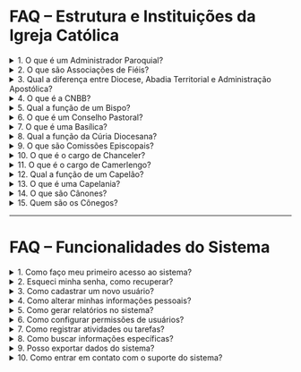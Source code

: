 # FAQ – Estrutura e Instituições da Igreja Católica

<details>
<summary>1. O que é um Administrador Paroquial?</summary>

**Resposta:** É a pessoa que governa interinamente uma paróquia ou diocese enquanto a sé estiver vaga ou impedida.  
**Fonte:** Cân. 525

</details>

<details>
<summary>2. O que são Associações de Fiéis?</summary>

**Resposta:** São entidades formadas por fiéis por meio de convênio privado para alcançar fins religiosos e sociais, conforme o Cân. 298 §1 e Cân. 301 §1.  
**Fonte:** CDC Cân. 299 ao 311

</details>

<details>
<summary>3. Qual a diferença entre Diocese, Abadia Territorial e Administração Apostólica?</summary>

**Resposta:**  
- **Diocese:** Porção do povo de Deus confiada a um Bispo com cooperação de presbíteros.  
- **Abadia Territorial/Prelazia:** Semelhante à diocese, mas por razões históricas ou culturais, governada por Prelado ou Abade.  
- **Administração Apostólica:** Não é diocese, mas possui administração estável por um Administrador Apostólico.  
**Fonte:** CDC A partir do Cân. 368

</details>

<details>
<summary>4. O que é a CNBB?</summary>

**Resposta:** A Conferência Nacional dos Bispos do Brasil congrega os Bispos para funções pastorais em favor dos fiéis, tomando decisões colegiadas através de Assembleia Geral, Conselho Permanente, Presidência e Conselho Episcopal Pastoral.  
**Fonte:** CDC Cân. 381 §2

</details>

<details>
<summary>5. Qual a função de um Bispo?</summary>

**Resposta:** É o grau de ordenação responsável pelo cuidado pastoral de uma diocese ou circunscrição e pela liderança espiritual dos fiéis.

</details>

<details>
<summary>6. O que é um Conselho Pastoral?</summary>

**Resposta:** Grupo de fiéis, clérigos e leigos, designados pelo Bispo, que assessora na ação pastoral da paróquia ou diocese.  
**Fonte:** CDC Cân. 512

</details>

<details>
<summary>7. O que é uma Basílica?</summary>

**Resposta:** Igreja que recebe o título da Sé Apostólica por sua importância histórica ou grande afluxo de fiéis, podendo ser institucional ou paroquial.  
**Fonte:** Anuário Católico do Brasil 2015

</details>

<details>
<summary>8. Qual a função da Cúria Diocesana?</summary>

**Resposta:** Conjunto de instituições e pessoas que prestam serviço ao Bispo no governo da diocese, ação pastoral, administração e poder judicial.  
**Fonte:** CDC Cân. 469

</details>

<details>
<summary>9. O que são Comissões Episcopais?</summary>

**Resposta:** Grupos de trabalho formados por bispos que auxiliam na ação pastoral, implementação de diretrizes e subsídios, podendo atuar nacional ou localmente.  

</details>

<details>
<summary>10. O que é o cargo de Chanceler?</summary>

**Resposta:** É o responsável por garantir que os atos da cúria sejam redigidos, despachados e arquivados corretamente, conforme direito particular da diocese.  
**Fonte:** Anuário Católico do Brasil 2015

</details>

<details>
<summary>11. O que é o cargo de Camerlengo?</summary>

**Resposta:** É o Cardeal responsável pela administração da propriedade e receita da Sé Apostólica, determina formalmente a morte do Papa e destrói o anel e selo do pescador durante a vacância da Sé Apostólica.  
**Fonte:** Anuário Católico do Brasil 2015

</details>

<details>
<summary>12. Qual a função de um Capelão?</summary>

**Resposta:** É o presbítero responsável pela cura pastoral de uma capelania, podendo ser religiosa, militar ou de outra natureza específica.  
**Fonte:** Anuário Católico do Brasil 2015

</details>

<details>
<summary>13. O que é uma Capelania?</summary>

**Resposta:** Instituição da Igreja que presta serviço pastoral estável a uma comunidade ou grupo peculiar de fiéis, como escolar, hospitalar ou militar.  
**Fonte:** Anuário Católico do Brasil 2015

</details>

<details>
<summary>14. O que são Cânones?</summary>

**Resposta:** Normas e regras que compõem os Códigos da Igreja, estabelecendo regulamentações para o funcionamento da Igreja e suas instituições.  
**Fonte:** Anuário Católico do Brasil 2015

</details>

<details>
<summary>15. Quem são os Cônegos?</summary>

**Resposta:** Presbíteros diocesanos membros do Cabido da catedral ou de uma Igreja Colegial. Existem também Cônegos Regulares, membros de ordens religiosas, e o título pode ser concedido ao penitenciário da diocese.  
**Fonte:** Anuário Católico do Brasil 2015

</details>

---

# FAQ – Funcionalidades do Sistema

<details>
<summary>1. Como faço meu primeiro acesso ao sistema?</summary>

**Resposta:** Para o primeiro acesso, você deve receber um link temporário por e-mail. Ao clicar, será direcionado para criar sua senha e definir suas credenciais iniciais. O link geralmente expira em 24 ou 48 horas.  

</details>

<details>
<summary>2. Esqueci minha senha, como recuperar?</summary>

**Resposta:** Clique em "Esqueci minha senha" na tela de login. Informe seu e-mail cadastrado e siga as instruções recebidas para redefinir a senha.  

</details>

<details>
<summary>3. Como cadastrar um novo usuário?</summary>

**Resposta:** Apenas usuários com permissão administrativa podem cadastrar novos usuários. Acesse a seção “Gerenciamento de Usuários”, clique em “Adicionar Usuário”, preencha os dados obrigatórios e defina o perfil de acesso.  

</details>

<details>
<summary>4. Como alterar minhas informações pessoais?</summary>

**Resposta:** Vá até a área “Meu Perfil” ou “Configurações”, edite os campos desejados (como nome, telefone ou e-mail) e salve as alterações.  

</details>

<details>
<summary>5. Como gerar relatórios no sistema?</summary>

**Resposta:** Acesse a seção “Relatórios”, selecione o tipo de relatório desejado, filtre por datas ou categorias e clique em “Gerar Relatório”. É possível exportar em PDF ou Excel, dependendo do sistema.  

</details>

<details>
<summary>6. Como configurar permissões de usuários?</summary>

**Resposta:** Apenas administradores podem alterar permissões. Vá até “Gerenciamento de Usuários”, selecione o usuário e defina quais módulos ou funcionalidades ele pode acessar.  

</details>

<details>
<summary>7. Como registrar atividades ou tarefas?</summary>

**Resposta:** No painel principal, selecione a seção “Atividades” ou “Tarefas”, clique em “Nova Atividade”, preencha os campos obrigatórios e salve.  

</details>

<details>
<summary>8. Como buscar informações específicas?</summary>

**Resposta:** Utilize a barra de pesquisa global ou filtros avançados disponíveis em cada módulo para localizar registros, usuários ou documentos específicos.  

</details>

<details>
<summary>9. Posso exportar dados do sistema?</summary>

**Resposta:** Sim. Muitos módulos permitem exportação em formatos como Excel, CSV ou PDF. Procure o botão “Exportar” dentro do módulo desejado.  

</details>

<details>

<summary>10. Como entrar em contato com o suporte do sistema?</summary>

**Resposta:** Na seção “Ajuda” ou “Suporte”, você encontrará canais de contato, como e-mail, chat ou formulário de ticket, para enviar dúvidas ou reportar problemas.  

</details>